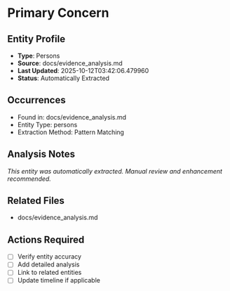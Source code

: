 # Primary Concern

## Entity Profile
- **Type**: Persons
- **Source**: docs/evidence_analysis.md
- **Last Updated**: 2025-10-12T03:42:06.479960
- **Status**: Automatically Extracted

## Occurrences
- Found in: docs/evidence_analysis.md
- Entity Type: persons
- Extraction Method: Pattern Matching

## Analysis Notes
*This entity was automatically extracted. Manual review and enhancement recommended.*

## Related Files
- docs/evidence_analysis.md

## Actions Required
- [ ] Verify entity accuracy
- [ ] Add detailed analysis
- [ ] Link to related entities
- [ ] Update timeline if applicable

